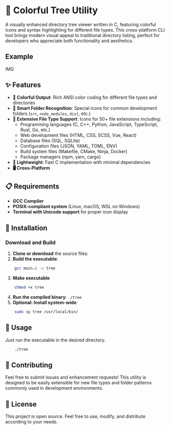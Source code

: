 # 🌳 Colorful Tree Utility

A visually enhanced directory tree viewer written in C, featuring colorful icons and syntax highlighting for different file types. This cross-platform CLI tool brings modern visual appeal to traditional directory listing, perfect for developers who appreciate both functionality and aesthetics.

## Example

IMG

## ✨ Features

- **🎨 Colorful Output**: Rich ANSI color coding for different file types and directories
- **📁 Smart Folder Recognition**: Special icons for common development folders (`src`, `node_modules`, `dist`, etc.)
- **🔧 Extensive File Type Support**: Icons for 50+ file extensions including:
    - Programming languages (C, C++, Python, JavaScript, TypeScript, Rust, Go, etc.)
    - Web development files (HTML, CSS, SCSS, Vue, React)
    - Database files (SQL, SQLite)
    - Configuration files (JSON, YAML, TOML, ENV)
    - Build system files (Makefile, CMake, Ninja, Docker)
    - Package managers (npm, yarn, cargo)
- **🚀 Lightweight**: Fast C implementation with minimal dependencies
- **🖥️ Cross-Platform**

## 📋 Requirements

- **GCC Compiler**
- **POSIX-compliant system** (Linux, macOS, WSL on Windows)
- **Terminal with Unicode support** for proper icon display

## 🚀 Installation

### Download and Build

1. **Clone or download** the source files:
2. **Build the executable**:
```bash
    gcc main.c -o tree
```
3. **Make executable**
```bash
    chmod +x tree
```
4. **Run the compiled binary**: `./tree`
5. **Optional: Install system-wide**:
```bash
    sudo cp tree /usr/local/bin/
```


## 📝 Usage
Just run the executable in the desired directory.
```bash
    ./tree
```


## 🤝 Contributing

Feel free to submit issues and enhancement requests! This utility is designed to be easily extensible for new file types and folder patterns commonly used in development environments.

## 📝 License

This project is open source. Feel free to use, modify, and distribute according to your needs.
